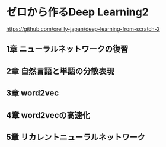 # ゼロから作るDeep Learning2
https://github.com/oreilly-japan/deep-learning-from-scratch-2
## 1章 ニューラルネットワークの復習
## 2章 自然言語と単語の分散表現
## 3章 word2vec
## 4章 word2vecの高速化
## 5章 リカレントニューラルネットワーク
